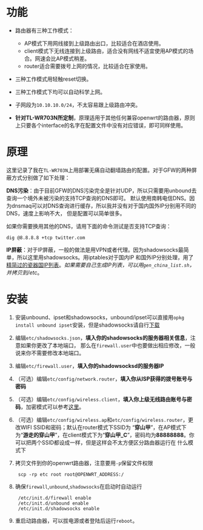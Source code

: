 功能
======

* 路由器有三种工作模式：

    + AP模式下用网线接到上级路由出口，比较适合在酒店使用。
    + client模式下无线连接到上级路由，适合没有网线不适宜使用AP模式的场合。网速会比AP模式稍差。
    + router适合需要拨号上网的情况，比较适合在家使用。

* 三种工作模式用轻触reset切换。
* 三种工作模式下均可以自动科学上网。
* 子网段为`10.10.10.0/24`，不太容易跟上级路由冲突。
* **针对TL-WR703N所定制**，原理适用于其他任何兼容openwrt的路由器，原则上只要各个interface的名字在配置文件中没有对应错误，即可同样使用。

原理
========

这里记录了我在`TL-WR703N`上用部署无痛自动翻墙路由的配置。对于GFW的两种屏蔽方式分别做了如下处理：

**DNS污染**：由于目前GFW的DNS污染完全是针对UDP，所以只需要用unbound去查询一个境外未被污染的支持TCP查询的DNS即可。
默认使用南韩电信DNS。因为dnsmaq可以对DNS查询进行缓存，所以我并没有对于国内国外IP分别用不同的DNS，速度上影响不大，
但是配置可以简单很多。

如果你需要换用其他的DNS，请用下面的命令测试是否支持TCP查询：

    dig @8.8.8.8 +tcp twitter.com

**IP屏蔽**：对于IP屏蔽，一般的做法是用VPN或者代理。因为shadowsocks最简单，所以这里用shadowsocks。用iptables对于国内IP
和国外IP分别处理，用了[精简过的瓷器国IP列表][1]。*如果需要自己生成IP列表，可以用`gen_china_list.sh`，并拷贝到/etc*。

安装
========

1. 安装unbound、ipset和shadowsocks，unbound/ipset可以直接用`opkg install unbound ipset`安装，但是shadowsocks请自行[下载][2]

2. 编辑`etc/shadowsocks.json`，**填入你的shadowsocks的服务器相关信息**，注意如果你更改了本地端口，
那么在`firewall.user`中也要做出相应修改，一般说来你不需要修改本地端口。

3. 编辑`etc/firewall.user`，**填入你的shadowsocksd的服务器IP**

4. （可选）编辑`etc/config/network.router`，**填入你从ISP获得的拨号账号与密码**

5. （可选）编辑`etc/config/wireless.client`，**填入你上级无线路由账号与密码**，加密模式可以参考[这里][3]。

6. （可选）编辑`etc/config/wireless.ap`和`etc/config/wireless.router`，更改WIFI SSID和密码；默认在router模式下SSID为
“**穿山甲**”，在AP模式下为“**游走的穿山甲**”，在client模式下为“**穿山甲_C**”，密码均为**88888888**。你可以把两个SSID都设成一样，但是这样会不太方便区分路由器运行在
什么模式下

7. 拷贝文件到你的openwrt路由器，注意要用`-p`保留文件权限

        scp -rp etc root root@OPENWRT_ADDRESS:/

8. 确保`firewall`,`unbound`,`shadowsocks`在启动时自动运行

        /etc/init.d/firewall enable
        /etc/init.d/unbound enable
        /etc/init.d/shadowsocks enable

9. 重启动路由器，可以拔电源或者登陆后运行`reboot`。


[1]: https://gist.github.com/zts1993/dca7c062a520396d3091
[2]: http://sourceforge.net/projects/openwrt-dist/files/shadowsocks-libev/
[3]: http://wiki.openwrt.org/doc/uci/wireless#wpaencryption
